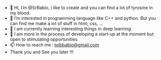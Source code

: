 - 👋 Hi, I’m @SrBabio, i like to create and you can find a lot of tyrosine in my blood. 
- 👀 I’m interested in programming language like C++ and python. But you can find me make a lot of stuff in html, css, ...
- 🌱 I am currently learning interesting things in deep learning 
- 💞️ I am more in the process of developing a start-up at the moment but open to stimulating opportunities
- 📫 How to reach me : toibbabio@gmail.com
- Thank you and See you later !!!

<!---
SrBabio/SrBabio is a ✨ special ✨ repository because its `README.md` (this file) appears on your GitHub profile.
You can click the Preview link to take a look at your changes.
--->
